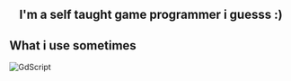 <h2 align="center">
I'm a self taught game programmer i guesss :)
</h2> 



##  What i use sometimes
![GdScript](https://custom-icon-badges.demolab.com/badge/GdScript-blue.svg?logo=https://raw.githubusercontent.com/username/repo/main/images/1.png)


